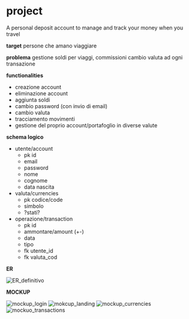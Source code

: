 # project
A personal deposit account to manage and track your money when you travel 

**target**
persone che amano viaggiare

**problema**
gestione soldi per viaggi, commissioni cambio valuta ad ogni transazione 

**functionalities**
- creazione account
- eliminazione account
- aggiunta soldi
- cambio password (con invio di email)
- cambio valuta
- tracciamento movimenti
- gestione del proprio account/portafoglio in diverse valute

**schema logico**
- utente/account
    - pk id    
    -  email
    -  password
    -  nome
    -  cognome
    -  data nascita
- valuta/currencies
    - pk codice/code
    - simbolo
    - ?stati?
- operazione/transaction
    - pk id
    - ammontare/amount (+-)
    - data
    - tipo
    - fk utente_id
    - fk valuta_cod

**ER**

![ER_definitivo](https://github.com/gherardiD/project/assets/101709520/3383e288-40c7-4d9e-a000-abf8364b779b)


**MOCKUP**

![mockup_login](https://github.com/gherardiD/project/assets/101709520/0d1b4c94-5221-4926-9f4b-a25968067771)
![mokcup_landing](https://github.com/gherardiD/project/assets/101709520/57c89275-844f-4efc-84a9-134853f7dec0)
![mockup_currencies](https://github.com/gherardiD/project/assets/101709520/5ed7eb2c-afb6-4ee8-9a55-71d80baadf09)
![mockuo_transactions](https://github.com/gherardiD/project/assets/101709520/de52459c-e763-492c-b7a3-59d4fd90c448)
